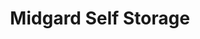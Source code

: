 ---
title: "Midgard Self Storage"
url: /gainesville/midgard-self-storage-mcever-road/
shop: storage rental
---